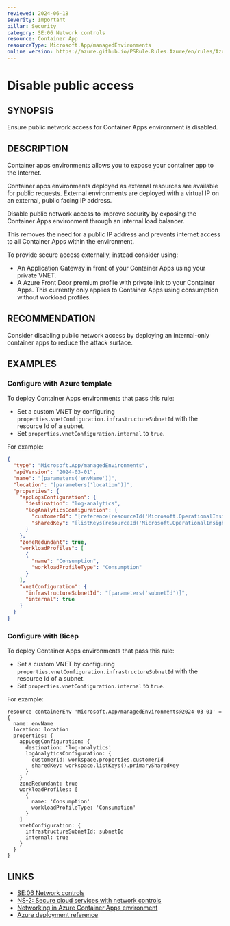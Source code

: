 ```yaml
---
reviewed: 2024-06-18
severity: Important
pillar: Security
category: SE:06 Network controls
resource: Container App
resourceType: Microsoft.App/managedEnvironments
online version: https://azure.github.io/PSRule.Rules.Azure/en/rules/Azure.ContainerApp.PublicAccess/
---
```


# Disable public access

## SYNOPSIS

Ensure public network access for Container Apps environment is disabled.

## DESCRIPTION

Container apps environments allows you to expose your container app to the Internet.

Container apps environments deployed as external resources are available for public requests.
External environments are deployed with a virtual IP on an external, public facing IP address.

Disable public network access to improve security by exposing the Container Apps environment through an internal load balancer.

This removes the need for a public IP address and prevents internet access to all Container Apps within the environment.

To provide secure access externally, instead consider using:

- An Application Gateway in front of your Container Apps using your private VNET.
- A Azure Front Door premium profile with private link to your Container Apps.
  This currently only applies to Container Apps using consumption without workload profiles.

## RECOMMENDATION

Consider disabling public network access by deploying an internal-only container apps to reduce the attack surface.

## EXAMPLES

### Configure with Azure template

To deploy Container Apps environments that pass this rule:

- Set a custom VNET by configuring `properties.vnetConfiguration.infrastructureSubnetId` with the resource Id of a subnet.
- Set `properties.vnetConfiguration.internal` to `true`.

For example:

```json
{
  "type": "Microsoft.App/managedEnvironments",
  "apiVersion": "2024-03-01",
  "name": "[parameters('envName')]",
  "location": "[parameters('location')]",
  "properties": {
    "appLogsConfiguration": {
      "destination": "log-analytics",
      "logAnalyticsConfiguration": {
        "customerId": "[reference(resourceId('Microsoft.OperationalInsights/workspaces', parameters('workspaceId')), '2022-10-01').customerId]",
        "sharedKey": "[listKeys(resourceId('Microsoft.OperationalInsights/workspaces', parameters('workspaceId')), '2022-10-01').primarySharedKey]"
      }
    },
    "zoneRedundant": true,
    "workloadProfiles": [
      {
        "name": "Consumption",
        "workloadProfileType": "Consumption"
      }
    ],
    "vnetConfiguration": {
      "infrastructureSubnetId": "[parameters('subnetId')]",
      "internal": true
    }
  }
}
```

### Configure with Bicep

To deploy Container Apps environments that pass this rule:

- Set a custom VNET by configuring `properties.vnetConfiguration.infrastructureSubnetId` with the resource Id of a subnet.
- Set `properties.vnetConfiguration.internal` to `true`.

For example:

```bicep
resource containerEnv 'Microsoft.App/managedEnvironments@2024-03-01' = {
  name: envName
  location: location
  properties: {
    appLogsConfiguration: {
      destination: 'log-analytics'
      logAnalyticsConfiguration: {
        customerId: workspace.properties.customerId
        sharedKey: workspace.listKeys().primarySharedKey
      }
    }
    zoneRedundant: true
    workloadProfiles: [
      {
        name: 'Consumption'
        workloadProfileType: 'Consumption'
      }
    ]
    vnetConfiguration: {
      infrastructureSubnetId: subnetId
      internal: true
    }
  }
}
```

<!-- external:avm avm/res/app/managed-environment:0.8.0 infrastructureSubnetId,internal -->

## LINKS

- [SE:06 Network controls](https://learn.microsoft.com/azure/well-architected/security/networking)
- [NS-2: Secure cloud services with network controls](https://learn.microsoft.com/security/benchmark/azure/baselines/azure-container-apps-security-baseline)
- [Networking in Azure Container Apps environment](https://learn.microsoft.com/azure/container-apps/networking)
- [Azure deployment reference](https://learn.microsoft.com/azure/templates/microsoft.app/managedenvironments#vnetconfiguration)
